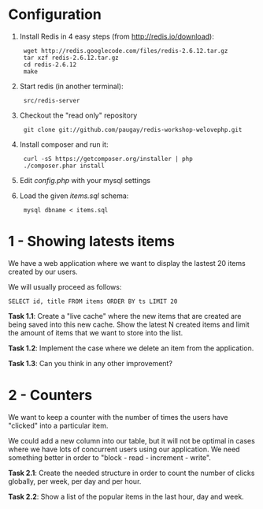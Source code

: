 # Configuration

1. Install Redis in 4 easy steps (from http://redis.io/download):

		wget http://redis.googlecode.com/files/redis-2.6.12.tar.gz
		tar xzf redis-2.6.12.tar.gz
		cd redis-2.6.12
		make
		
2. Start redis (in another terminal):

        src/redis-server
        
3. Checkout the "read only" repository

        git clone git://github.com/paugay/redis-workshop-welovephp.git

4. Install composer and run it: 

		curl -sS https://getcomposer.org/installer | php
		./composer.phar install

5. Edit _config.php_ with your mysql settings
6. Load the given _items.sql_ schema:

		mysql dbname < items.sql

# 1 - Showing latests items

We have a web application where we want to display the lastest 20 items created by our users.

We will usually proceed as follows:

	SELECT id, title FROM items ORDER BY ts LIMIT 20

__Task 1.1__: Create a "live cache" where the new items that are created are being saved into this new cache.
Show the latest N created items and limit the amount of items that we want to store into the list.

__Task 1.2__: Implement the case where we delete an item from the application.

__Task 1.3__: Can you think in any other improvement?

# 2 - Counters

We want to keep a counter with the number of times the users have "clicked" into a particular item.

We could add a new column into our table, but it will not be optimal in cases where we have lots of 
concurrent users using our application. We need something better in order to "block - read - increment - write".

__Task 2.1__: Create the needed structure in order to count the number of clicks globally, per week, per day and per
hour. 

__Task 2.2__: Show a list of the popular items in the last hour, day and week.
